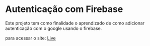# Autenticação com Firebase

Este projeto tem como finalidade o aprendizado de como adicionar autenticação com o google usando o firebase.

para acessar o site: [Live](https://muritadb.github.io/firebase-auth/)

